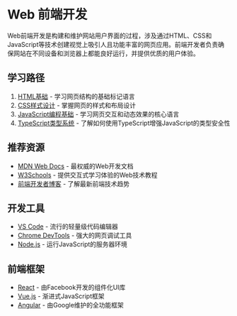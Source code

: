 # Web 前端开发

Web前端开发是构建和维护网站用户界面的过程，涉及通过HTML、CSS和JavaScript等技术创建视觉上吸引人且功能丰富的网页应用。前端开发者负责确保网站在不同设备和浏览器上都能良好运行，并提供优质的用户体验。

## 学习路径
1. [HTML基础](html/) - 学习网页结构的基础标记语言
2. [CSS样式设计](css/) - 掌握网页的样式和布局设计
3. [JavaScript编程基础](javascript/) - 学习网页交互和动态效果的核心语言
4. [TypeScript类型系统](typescript/) - 了解如何使用TypeScript增强JavaScript的类型安全性

## 推荐资源
- [MDN Web Docs](https://developer.mozilla.org/zh-CN/) - 最权威的Web开发文档
- [W3Schools](https://www.w3schools.com/) - 提供交互式学习体验的Web技术教程
- [前端开发者博客](https://frontendmasters.com/blog/) - 了解最新前端技术趋势

## 开发工具
- [VS Code](https://code.visualstudio.com/) - 流行的轻量级代码编辑器
- [Chrome DevTools](https://developer.chrome.com/docs/devtools/) - 强大的网页调试工具
- [Node.js](https://nodejs.org/) - 运行JavaScript的服务器环境

## 前端框架
- [React](https://reactjs.org/) - 由Facebook开发的组件化UI库
- [Vue.js](https://vuejs.org/) - 渐进式JavaScript框架
- [Angular](https://angular.io/) - 由Google维护的全功能框架